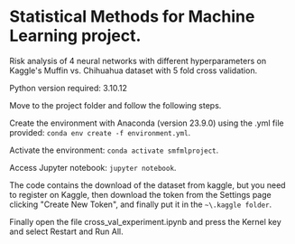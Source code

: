 # Statistical Methods for Machine Learning project.

Risk analysis of 4 neural networks with different hyperparameters on Kaggle's Muffin vs. Chihuahua dataset with 5 fold cross validation.

Python version required: 3.10.12

Move to the project folder and follow the following steps.

Create the environment with Anaconda (version 23.9.0) using the .yml file provided:
```conda env create -f environment.yml```.

Activate the environment:
```conda activate smfmlproject```.

Access Jupyter notebook:
```jupyter notebook```.


The code contains the download of the dataset from kaggle, but you need to register on Kaggle, then download the token from the Settings page clicking "Create New Token", and finally put it in the ```~\.kaggle folder```.

Finally open the file cross_val_experiment.ipynb and press the Kernel key and select Restart and Run All.


